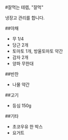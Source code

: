 #잘먹는 테렙, "잘먹"

냉장고 관리를 합니다.


##야채
- 무 1/4
- 당근 2개
- 토마토 1개, 방울토마토 약간
- 감자 2개
- 양파 무한대

##반찬
- 나물 약간

##고기
- 등심 150g

##기타
- 초코우유 한 박스
- 요거트


